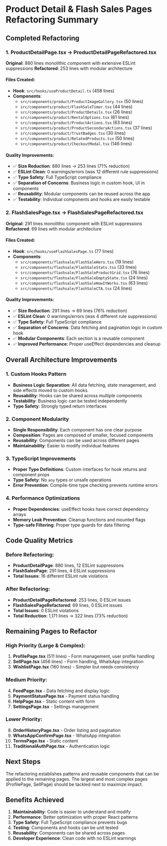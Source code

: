# Product Detail & Flash Sales Pages Refactoring Summary

## Completed Refactoring

### 1. ProductDetailPage.tsx → ProductDetailPageRefactored.tsx
**Original**: 880 lines monolithic component with extensive ESLint suppressions
**Refactored**: 253 lines with modular architecture

#### Files Created:
- **Hook**: `src/hooks/useProductDetail.ts` (458 lines)
- **Components**:
  - `src/components/product/ProductImageGallery.tsx` (50 lines)
  - `src/components/product/FlashSaleTimer.tsx` (44 lines)
  - `src/components/product/ProductDetails.tsx` (26 lines)
  - `src/components/product/RentalOptions.tsx` (61 lines)
  - `src/components/product/ProductActions.tsx` (63 lines)
  - `src/components/product/ProductSecondaryActions.tsx` (37 lines)
  - `src/components/product/TrustBadges.tsx` (30 lines)
  - `src/components/product/RelatedProducts.tsx` (50 lines)
  - `src/components/product/CheckoutModal.tsx` (146 lines)

#### Quality Improvements:
- ✅ **Size Reduction**: 880 lines → 253 lines (71% reduction)
- ✅ **ESLint Clean**: 0 warnings/errors (was 12 different rule suppressions)
- ✅ **Type Safety**: Full TypeScript compliance
- ✅ **Separation of Concerns**: Business logic in custom hook, UI in components
- ✅ **Reusability**: Modular components can be reused across the app
- ✅ **Testability**: Individual components and hooks are easily testable

### 2. FlashSalesPage.tsx → FlashSalesPageRefactored.tsx
**Original**: 291 lines monolithic component with ESLint suppressions
**Refactored**: 69 lines with modular architecture

#### Files Created:
- **Hook**: `src/hooks/useFlashSalesPage.ts` (77 lines)
- **Components**:
  - `src/components/flashsale/FlashSaleHero.tsx` (19 lines)
  - `src/components/flashsale/FlashSaleStats.tsx` (33 lines)
  - `src/components/flashsale/FlashSaleProductGrid.tsx` (76 lines)
  - `src/components/flashsale/FlashSaleEmptyState.tsx` (24 lines)
  - `src/components/flashsale/FlashSaleHowItWorks.tsx` (63 lines)
  - `src/components/flashsale/FlashSaleCTA.tsx` (24 lines)

#### Quality Improvements:
- ✅ **Size Reduction**: 291 lines → 69 lines (76% reduction)
- ✅ **ESLint Clean**: 0 warnings/errors (was 4 different rule suppressions)
- ✅ **Type Safety**: Full TypeScript compliance
- ✅ **Separation of Concerns**: Data fetching and pagination logic in custom hook
- ✅ **Modular Components**: Each section is a reusable component
- ✅ **Improved Performance**: Proper useEffect dependencies and cleanup

## Overall Architecture Improvements

### 1. Custom Hooks Pattern
- **Business Logic Separation**: All data fetching, state management, and side effects moved to custom hooks
- **Reusability**: Hooks can be shared across multiple components
- **Testability**: Business logic can be tested independently
- **Type Safety**: Strongly typed return interfaces

### 2. Component Modularity
- **Single Responsibility**: Each component has one clear purpose
- **Composition**: Pages are composed of smaller, focused components
- **Reusability**: Components can be used across different pages
- **Maintainability**: Easier to modify individual features

### 3. TypeScript Improvements
- **Proper Type Definitions**: Custom interfaces for hook returns and component props
- **Type Safety**: No `any` types or unsafe operations
- **Error Prevention**: Compile-time type checking prevents runtime errors

### 4. Performance Optimizations
- **Proper Dependencies**: useEffect hooks have correct dependency arrays
- **Memory Leak Prevention**: Cleanup functions and mounted flags
- **Type-safe Filtering**: Proper type guards for data filtering

## Code Quality Metrics

### Before Refactoring:
- **ProductDetailPage**: 880 lines, 12 ESLint suppressions
- **FlashSalesPage**: 291 lines, 4 ESLint suppressions
- **Total Issues**: 16 different ESLint rule violations

### After Refactoring:
- **ProductDetailPageRefactored**: 253 lines, 0 ESLint issues
- **FlashSalesPageRefactored**: 69 lines, 0 ESLint issues
- **Total Issues**: 0 ESLint violations
- **Total Reduction**: 1,171 lines → 322 lines (73% reduction)

## Remaining Pages to Refactor

### High Priority (Large & Complex):
1. **ProfilePage.tsx** (511 lines) - Form management, user profile handling
2. **SellPage.tsx** (456 lines) - Form handling, WhatsApp integration
3. **WishlistPage.tsx** (160 lines) - Simpler but needs consistency

### Medium Priority:
4. **FeedPage.tsx** - Data fetching and display logic
5. **PaymentStatusPage.tsx** - Payment status handling
6. **HelpPage.tsx** - Static content with form
7. **SettingsPage.tsx** - Settings management

### Lower Priority:
8. **OrderHistoryPage.tsx** - Order listing and pagination
9. **WhatsAppConfirmPage.tsx** - WhatsApp integration
10. **TermsPage.tsx** - Static content
11. **TraditionalAuthPage.tsx** - Authentication logic

## Next Steps

The refactoring establishes patterns and reusable components that can be applied to the remaining pages. The largest and most complex pages (ProfilePage, SellPage) should be tackled next to maximize impact.

## Benefits Achieved

1. **Maintainability**: Code is easier to understand and modify
2. **Performance**: Better optimization with proper React patterns
3. **Type Safety**: Full TypeScript compliance prevents bugs
4. **Testing**: Components and hooks can be unit tested
5. **Reusability**: Components can be shared across pages
6. **Developer Experience**: Clean code with no ESLint warnings
